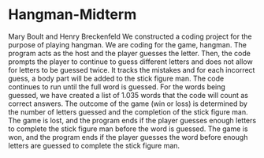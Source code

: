 # Hangman-Midterm
Mary Boult and Henry Breckenfeld
We constructed a coding project for the purpose of playing hangman. 
We are coding for the game, hangman. 
The program acts as the host and the player guesses the letter. 
Then, the code prompts the player to continue to guess different letters and does not allow for letters to be guessed twice. 
It tracks the mistakes and for each incorrect guess, a body part will be added to the stick figure man. 
The code continues to run until the full word is guessed. 
For the words being guessed, we have created a list of 1.035 words that the code will count as correct answers. 
The outcome of the game (win or loss) is determined by the number of letters guessed and the completion of the stick figure man. 
The game is lost, and the program ends if the player guesses enough letters to complete the stick figure man before the word is guessed. 
The game is won, and the program ends if the player guesses the word before enough letters are guessed to complete the stick figure man.
